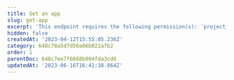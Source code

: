 ```yaml
---
title: Get an app
slug: get-app
excerpt: 'This endpoint requires the following permission(s): `project_configuration:apps:read`.'
hidden: false
createdAt: '2023-04-12T15:55:05.236Z'
category: 648c78a5d7d50a06b022afb2
order: 1
parentDoc: 648c7ee7f6668b004fda3cd6
updatedAt: '2023-06-16T16:41:38.864Z'
---
```

